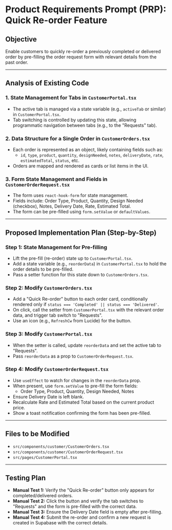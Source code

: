 # Product Requirements Prompt (PRP): Quick Re-order Feature

## Objective
Enable customers to quickly re-order a previously completed or delivered order by pre-filling the order request form with relevant details from the past order.

---

## Analysis of Existing Code

### 1. State Management for Tabs in `CustomerPortal.tsx`
- The active tab is managed via a state variable (e.g., `activeTab` or similar) in `CustomerPortal.tsx`.
- Tab switching is controlled by updating this state, allowing programmatic navigation between tabs (e.g., to the "Requests" tab).

### 2. Data Structure for a Single Order in `CustomerOrders.tsx`
- Each order is represented as an object, likely containing fields such as:
  - `id`, `type`, `product`, `quantity`, `designNeeded`, `notes`, `deliveryDate`, `rate`, `estimatedTotal`, `status`, etc.
- Orders are mapped and rendered as cards or list items in the UI.

### 3. Form State Management and Fields in `CustomerOrderRequest.tsx`
- The form uses `react-hook-form` for state management.
- Fields include: Order Type, Product, Quantity, Design Needed (checkbox), Notes, Delivery Date, Rate, Estimated Total.
- The form can be pre-filled using `form.setValue` or `defaultValues`.

---

## Proposed Implementation Plan (Step-by-Step)

### Step 1: State Management for Pre-filling
- Lift the pre-fill (re-order) state up to `CustomerPortal.tsx`.
- Add a state variable (e.g., `reorderData`) in `CustomerPortal.tsx` to hold the order details to be pre-filled.
- Pass a setter function for this state down to `CustomerOrders.tsx`.

### Step 2: Modify `CustomerOrders.tsx`
- Add a "Quick Re-order" button to each order card, conditionally rendered only if `status === 'Completed' || status === 'Delivered'`.
- On click, call the setter from `CustomerPortal.tsx` with the relevant order data, and trigger tab switch to "Requests".
- Use an icon (e.g., `RefreshCw` from Lucide) for the button.

### Step 3: Modify `CustomerPortal.tsx`
- When the setter is called, update `reorderData` and set the active tab to "Requests".
- Pass `reorderData` as a prop to `CustomerOrderRequest.tsx`.

### Step 4: Modify `CustomerOrderRequest.tsx`
- Use `useEffect` to watch for changes in the `reorderData` prop.
- When present, use `form.setValue` to pre-fill the form fields:
  - Order Type, Product, Quantity, Design Needed, Notes
- Ensure Delivery Date is left blank.
- Recalculate Rate and Estimated Total based on the current product price.
- Show a toast notification confirming the form has been pre-filled.

---

## Files to be Modified
- `src/components/customer/CustomerOrders.tsx`
- `src/components/customer/CustomerOrderRequest.tsx`
- `src/pages/CustomerPortal.tsx`

---

## Testing Plan
- **Manual Test 1:** Verify the "Quick Re-order" button only appears for completed/delivered orders.
- **Manual Test 2:** Click the button and verify the tab switches to "Requests" and the form is pre-filled with the correct data.
- **Manual Test 3:** Ensure the Delivery Date field is empty after pre-filling.
- **Manual Test 4:** Submit the re-order and confirm a new request is created in Supabase with the correct details.

